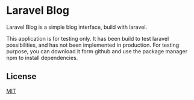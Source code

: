 # Laravel Blog
 

Laravel Blog is a simple blog interface, build with laravel.

 This application is for testing only. It has been build to test laravel possibilities, and has not been implemented in production.
 For testing purpose, you can download it form github and use the package manager npm to install dependencies.


## License
[MIT](https://choosealicense.com/licenses/mit/)
